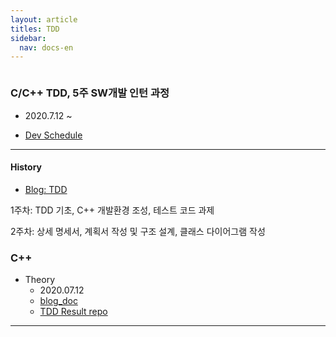 ```yaml
---
layout: article
titles: TDD
sidebar:
  nav: docs-en
---
```


<img class="image image--xl" src=""/>

### C/C++ TDD, 5주 SW개발 인턴 과정
+ 2020.7.12 ~

+ [Dev Schedule](https://comento.kr/edu/schedule/1355)



---

#### History

+ [Blog: TDD](https://dongsub-joung.github.io/archive.html?tag=TDD)

1주차: TDD 기초, C++ 개발환경 조성, 테스트 코드 과제

2주차: 상세 명세서, 계획서 작성 및 구조 설계, 클래스 다이어그램 작성

  

### C++

+ Theory
  + 2020.07.12
  + [blog_doc](https://dongsub-joung.github.io/archive.html?tag=cpp)
  + [TDD Result repo](https://github.com/dongsub-joung/TDD)

---